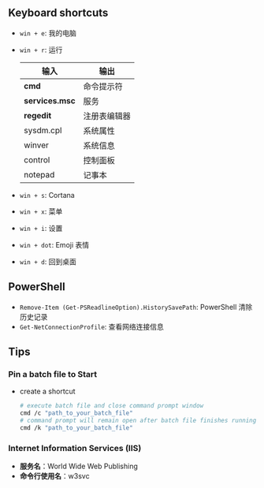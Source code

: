 ## Keyboard shortcuts

- `win + e`: 我的电脑
- `win + r`: 运行

  | 输入             | 输出         |
  | ---------------- | ------------ |
  | **cmd**          | 命令提示符   |
  | **services.msc** | 服务         |
  | **regedit**      | 注册表编辑器 |
  | sysdm.cpl        | 系统属性     |
  | winver           | 系统信息     |
  | control          | 控制面板     |
  | notepad          | 记事本       |

- `win + s`: Cortana
- `win + x`: 菜单
- `win + i`: 设置
- `win + dot`: Emoji 表情
- `win + d`: 回到桌面

## PowerShell

- `Remove-Item (Get-PSReadlineOption).HistorySavePath`: PowerShell 清除历史记录
- `Get-NetConnectionProfile`: 查看网络连接信息

## Tips

### Pin a batch file to Start

- create a shortcut

  ```sh
  # execute batch file and close command prompt window
  cmd /c "path_to_your_batch_file"
  # command prompt will remain open after batch file finishes running
  cmd /k "path_to_your_batch_file"
  ```

### Internet Information Services (IIS)

- **服务名**：World Wide Web Publishing
- **命令行使用名**：w3svc
